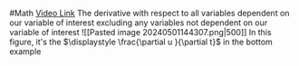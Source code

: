 #Math 
[Video Link](https://www.youtube.com/watch?v=mICbKwwHziI)
The derivative with respect to all variables dependent on our variable of interest excluding any variables not dependent on our variable of interest
![[Pasted image 20240501144307.png|500]]
In this figure, it's the $\displaystyle \frac{\partial u }{\partial t}$ in the bottom example